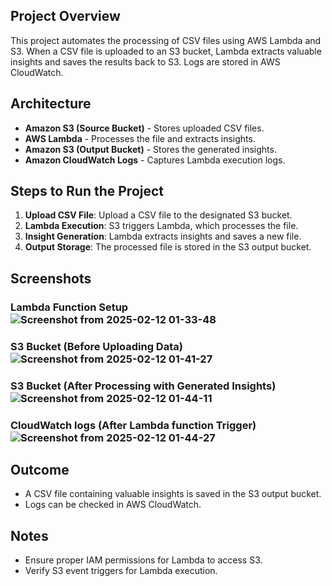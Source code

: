 ## Project Overview
This project automates the processing of CSV files using AWS Lambda and S3. When a CSV file is uploaded to an S3 bucket, Lambda extracts valuable insights and saves the results back to S3. Logs are stored in AWS CloudWatch.

## Architecture
- **Amazon S3 (Source Bucket)** - Stores uploaded CSV files.
- **AWS Lambda** - Processes the file and extracts insights.
- **Amazon S3 (Output Bucket)** - Stores the generated insights.
- **Amazon CloudWatch Logs** - Captures Lambda execution logs.

## Steps to Run the Project
1. **Upload CSV File**: Upload a CSV file to the designated S3 bucket.
2. **Lambda Execution**: S3 triggers Lambda, which processes the file.
3. **Insight Generation**: Lambda extracts insights and saves a new file.
4. **Output Storage**: The processed file is stored in the S3 output bucket.

## Screenshots
### Lambda Function Setup ![Screenshot from 2025-02-12 01-33-48](https://github.com/user-attachments/assets/dbd25db9-562a-47d8-87b5-e2e20a668568)

### S3 Bucket (Before Uploading Data)![Screenshot from 2025-02-12 01-41-27](https://github.com/user-attachments/assets/13bfc441-177c-4ca5-817a-33a6f19c4dc7)

### S3 Bucket (After Processing with Generated Insights) ![Screenshot from 2025-02-12 01-44-11](https://github.com/user-attachments/assets/e939074f-bb3e-42e1-86ae-464cdaf0c402)

### CloudWatch logs (After Lambda function Trigger) ![Screenshot from 2025-02-12 01-44-27](https://github.com/user-attachments/assets/0ab39b64-4e3a-4b1f-8f40-70c8876f61a0)

## Outcome
- A CSV file containing valuable insights is saved in the S3 output bucket.
- Logs can be checked in AWS CloudWatch.

## Notes
- Ensure proper IAM permissions for Lambda to access S3.
- Verify S3 event triggers for Lambda execution.
